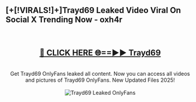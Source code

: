 <h2>[+[!VIRALS!]+]Trayd69 Leaked Video Viral On Social X Trending Now - oxh4r</h2>
<br>
<div align="center">
<h2><a href="https://libra.edu.pl?Trayd69" rel="nofollow">🔴 CLICK HERE 🌐==►► Trayd69</a></h2>
<br>
Get Trayd69 OnlyFans leaked all content. Now you can access all videos and pictures of Trayd69 OnlyFans. New Updated Files 2025!
<br>
<br>
<a href="https://libra.edu.pl?Trayd69" rel="nofollow" data-target="animated-image.originalLink"><img src="https://i.ibb.co.com/WyWwxjT/player-gif2.gif" alt="Trayd69 Leaked OnlyFans" style="max-width: 100%; display: inline-block;" data-target="animated-image.originalImage"></a>
</div>
<br>